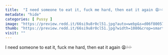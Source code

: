 ```yaml
---
title:  "I need someone to eat it, fuck me hard, then eat it again 😩💦💦"
metadate: "hide"
categories: [ Pussy ]
image: "https://preview.redd.it/66si9u8r0cl51.jpg?auto=webp&s=d06f8005764b50ea11552a08056b3e1058701d90"
thumb: "https://preview.redd.it/66si9u8r0cl51.jpg?width=1080&crop=smart&auto=webp&s=6af62540770269a57a53857d29c8a9bc4c00cecd"
visit: ""
---
```

I need someone to eat it, fuck me hard, then eat it again 😩💦💦
